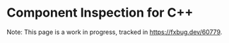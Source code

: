 # Component Inspection for C++

Note: This page is a work in progress, tracked in https://fxbug.dev/60779.
